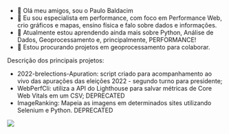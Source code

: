 - 👋 Olá meu amigos, sou o Paulo Baldacim
- 👀 Eu sou especialista em performance, com foco em Performance Web, crio gráficos e mapas, ensino física e falo sobre dados e informações.
- 🌱 Atualmente estou aprendendo ainda mais sobre Python, Análise de Dados, Geoprocessamento e, principalmente, PERFORMANCE!
- 💞️ Estou procurando projetos em geoprocessamento para colaborar.


Descrição dos principais projetos:
- 2022-brelections-Apuration: script criado para acompanhamento ao vivo das apurações das eleições 2022 - segundo turno para presidente;
- WebPerfCli: utiliza a API do Lighthouse para salvar métricas de Core Web Vitals em um CSV; DEPRECATED
- ImageRanking: Mapeia as imagens em determinados sites utilizando Selenium e Python. DEPRECATED

![](https://komarev.com/ghpvc/?username=cosmicpb)

<!---
cosmicpb/cosmicpb is a ✨ special ✨ repository because its `README.md` (this file) appears on your GitHub profile.
You can click the Preview link to take a look at your changes.
--->
